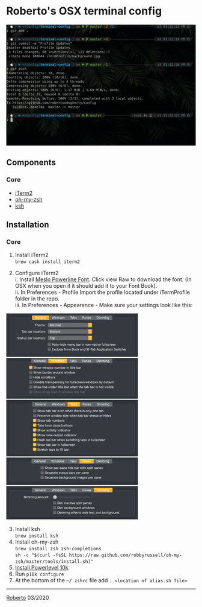 # Roberto's OSX terminal config #

![Terminal View](./readme_files/terminal_view.png)
 
## Components   
### Core
* [iTerm2](https://www.iterm2.com/)  
* [oh-my-zsh](https://ohmyz.sh/)  
* [ksh](https://en.wikipedia.org/wiki/KornShell)

## Installation ##
### Core
1. Install iTerm2   
`brew cask install iterm2`   

2. Configure iTerm2    
  i. Install [Meslo Powerline Font](https://github.com/powerline/fonts/blob/master/Meslo%20Slashed/Meslo%20LG%20M%20Regular%20for%20Powerline.ttf). 
Click view Raw to download the font. (In OSX when you open it it should add it to your Font Book).    
  ii. In Preferences - Profile Import the profile located under iTermProfile folder in the repo.     
  iii. In Preferences - Appearence - Make sure your settings look like this:   
<img src="readme_files/iTermSettings/general.png" width="350">
<img src="readme_files/iTermSettings/windows.png" width="350">
<img src="readme_files/iTermSettings/tabs.png" width="350">
<img src="readme_files/iTermSettings/panes.png" width="350">
<img src="readme_files/iTermSettings/Dimming.png" width="350">   


3. Install ksh    
  `brew install ksh`   
4. Install oh-my-zsh    
  `brew install zsh zsh-completions`     
  `sh -c "$(curl -fsSL https://raw.github.com/robbyrussell/oh-my-zsh/master/tools/install.sh)"`   
5. [Install Powerlevel 10k](https://github.com/romkatv/powerlevel10k#manual)   
6. Run `p10k configure`    
7. At the bottom of the `~/.zshrc` file add `. <location of alias.sh file>`

___

[Roberto](https://robertoodogherty.github.io/) 03/2020

